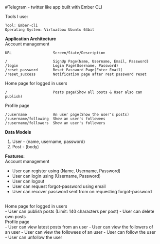 #Telegram - twitter like app built with Ember CLI

Tools I use:
```
Tool: Ember-cli
Operating System: Virtualbox Ubuntu 64bit
```

**Application Architecture** <br>
Account management
```
URL                   Screen/State/Description

/                     SignUp Page(Name, Username, Email, Password)
/login                Login Page(Username, Password)
/reset_password       Reset Password Page(Enter Email)
/reset_success        Notification page after rest password reset
```
Home page for logged in users
```
/                     Posts page(Show all posts & User also can publish)
```
Profile page
```
/:username            An user page(Show the user's posts)
/:username/following  Show an user's followees
/:username/followers  Show an user's followers
```

**Data Models** <br>
1. User - (name, username, password) <br>
2. Post - (body) <br>

**Features:**<br>
Account management <br>
- User can register using (Name, Username, Password)
- User can login using (Username, Password)
- User can logout
- User can request forgot-password using email
- User can recover password sent from on requesting forgot-password
<br>
Home page for logged in users<br>
- User can publish posts (Limit: 140 characters per post)
- User can delete own posts
<br>
Profile page <br>
- User can view latest posts from an user
- User can view the followers of an user
- User can view the followees of an user
- User can follow the user
- User can unfollow the user